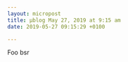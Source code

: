 ```yaml
---
layout: micropost
title: μblog May 27, 2019 at 9:15 am
date: 2019-05-27 09:15:29 +0100

---
```

Foo bsr

